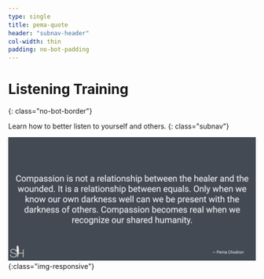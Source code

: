 ```yaml
---
type: single
title: pema-quote
header: "subnav-header"
col-width: thin
padding: no-bot-padding
---
```


# <span class="emphasized-header">Listening Training</span>
{: class="no-bot-border"}

Learn how to better listen to yourself and others.
{: class="subnav"}


![Pema Quote](/assets/images/pema-quote.png){:class="img-responsive"}